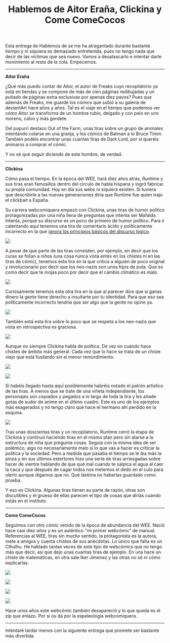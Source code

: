 ﻿---
layout: default
title: Hablemos de Aitor Eraña, Clickina y Come ComeCocos
---

Esta entrega de Hablemos de se me ha atragantado durante bastante tiempo y ni siquiera es demasiado entretenida, pues no tengo nada que decir de las víctimas que sea nuevo. Vamos a desatascarlo e intentar darle movimiento al resto de la cola. Empecemos.

------------------------------------------------------------------------

**Aitor Eraña** [](http://terminaitor.deviantart.com/)

¿Qué más puedo contar de Aitor, el autor de Freaks cuyo recopilatorio ya está en tiendas y se compone de más de cien páginas redibujadas y un puñado de páginas extra exclusivas por apenas diez pavos? Pues que además de Freaks, me guardé los cómics que subió a su galería de deviantArt hace años y años. Tal es el viaje en el tiempo que podemos ver cómo Aitor se transforma de un hombre rubio, delgado y con pelo en uno moreno, calvo y más gordete.

Del popurrí destaco Out of the Farm, unas tiras sobre un grupo de animales intentando colarse en una granja, y los cómics de Batman a lo Bruce Timm. También podéis encontrar unas cuantas tiras de Dark Lord, por si queréis animaros a comprar el cómic.

Y no sé qué seguir diciendo de este hombre, de verdad.

------------------------------------------------------------------------

**Clickina** [](https://mega.nz/#!mZg3nTCR!KMknzfHzMrzvn6N--DXjvN2dITXf5aZWiXB-7lN9Rv0)

Cómo pasa el tiempo. En la época del WEE, hará diez años atrás, Runtime y sus tiras eran famosillos dentro del círculo de habla hispana y logró fabricar su propia comunidad. Hoy en día sus webs ni siquiera existen. Si tuviera que describirle a las nuevas generaciones diría que Runtime fue quien trajo el clickbait a España.

Su carrera webcomiquera empezó con Clickina, unas tiras de humor político protagonizadas por una niña llena de preguntas que intenta ser Mafalda. Intenta, porque su discurso es un poco de primero de humor político. Para ir calentando aquí tenemos una tira de comentario ácido y políticamente incorrecto en la que [ignora los principios básicos del discurso lógico](https://es.wikipedia.org/wiki/Tetera_de_Russell).

![](https://i.imgur.com/cZApR0f.gif)

A pesar de que parte de las tiras consisten, por ejemplo, en decir que los curas se follan a niños (una cosa nunca vista antes en los chistes ni en las tiras de cómic), tenemos esta tira en la que critica a alguien de poco original y revolucionario por decir que los neo-nazis son unos hijos de puta. Que es como decir que te mojas poco por decir que el cambio climático es malo.

![](https://i.imgur.com/FUN5cPD.gif)

Curiosamente tenemos esta otra tira en la que al parecer dice que si ganas dinero la gente tiene derecho a insultarte por tu identidad. Para que eso sea políticamente incorrecto tendría que ser algo que la gente no opine ya.

![](https://i.imgur.com/UFaf6cD.gif)

También está esta tira sobre lo poco que se respeta a los neo-nazis que vista en retrospectiva es graciosa.

![](https://i.imgur.com/uIdR4Lo.gif)

Aunque no siempre Clickina habla de política. De vez en cuando hace chistes de ámbito más general. Cada vez que lo hace se trata de un chiste viejo que está fusilando sin el menor remordimiento.

![](https://i.imgur.com/BBYTDoK.gif)

![](https://i.imgur.com/BER3eNN.gif)

Si habéis llegado hasta aquí posiblemente habréis notado el patrón artístico de las tiras. A menos que se trate de una viñeta independiente, los personajes son copiados y pegados a lo largo de toda la tira y les añade gotas de sudor de anime en el último cuadro. Este es uno de los ejemplos más exagerados y no tengo claro qué hace el hermano ahí perdido en la esquina.

![](https://i.imgur.com/PIf0wnh.gif)

Tras unas doscientas tiras y un recopilatorio, Runtime cerró la etapa de Clickina y continuó haciendo tiras en el mismo plan pero sin atarse a la estructura de niña que pregunta cosas. Seguía con la misma idea de ser polémico, algo no necesariamente malo si lo que vas a hacer es criticar la política y la sociedad. Pero a medida que pasaba el tiempo se le iba más la pinza y en sus últimos estertores hizo una serie de tiras arriesgadas sobre hacer de vientre hablando de que qué mal cuando te salpica el agua al caer la caca y que después de cagar todos nos metemos el dedo en el culo para olerlo aunque digamos que no. Qué lástima no haberlas guardado como prueba.

Y eso es Clickina. Algunas tiras tienen su parte de razón, otras son discutibles y el grueso de ellas parecen el tipo de cosas que dirías cuando estás en el instituto.

------------------------------------------------------------------------

**Come ComeCocos** [](https://mega.nz/#!7E4E3YRK!qoYUQVMGwzISaNX4osyHVQfx8Hk4sEkmjxugb2ok-i8)

Seguimos con otro cómic venido de la época de abundancia del WEE. Nació hace casi diez años y es un auténtico “mi primer webcómic” de manual. Referencias al WEE, tiras sin mucho sentido, la protagonista es la autora, mete a amigos y cuenta chistes de sus anécdotas. Lo único que falta es un Cthulhu. He hablado tantas veces de este tipo de webcómics que no tengo más que decir, así que dejo unas cuantas tiras de ejemplo. En una hace un chiste de matemáticas, en otra sale Iker Jimenez y las otras no sé ni cómo explicarlas.

![](https://i.imgur.com/cvyHbvX.jpg)

![](https://i.imgur.com/kYP3rmB.jpg)

![](https://i.imgur.com/V8orjlG.jpg)

![](https://i.imgur.com/JpIQVbn.png)

Hace unos años este webcómic también desapareció y lo que queda es el zip que enlazo. Por si os da por la espeleología webcomiquera.

------------------------------------------------------------------------

Intentaré tardar menos con la siguiente entrega que promete ser bastante más divertida.
